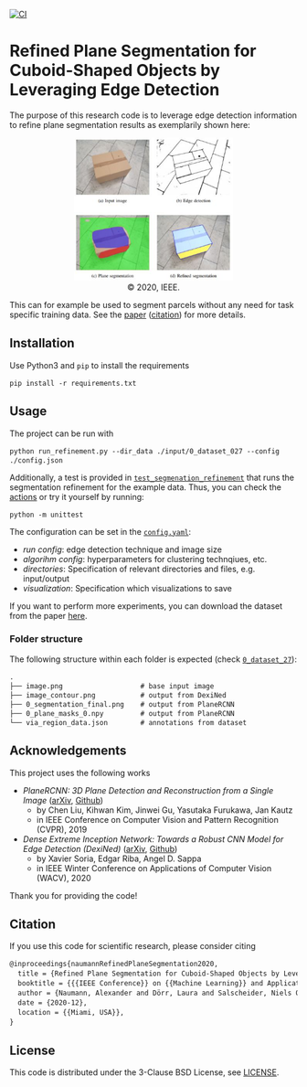 [![CI](https://github.com/a-nau/Plane-Segmentation-Refinement/workflows/CI/badge.svg)](https://github.com/a-nau/Plane-Segmentation-Refinement/actions)

# Refined Plane Segmentation for Cuboid-Shaped Objects by Leveraging Edge Detection

The purpose of this research code is to leverage edge detection information to refine plane segmentation results as
exemplarily shown here:

<p align="center">
    <img src="./overview.jpg" height="250"/>
    <br>
    © 2020, IEEE.
</p>

This can for example be used to segment parcels without any need for task specific training data. See
the [paper](https://arxiv.org/abs/2003.12870) ([citation](#citation)) for more details.

## Installation

Use Python3 and `pip` to install the requirements

```shell
pip install -r requirements.txt
```

## Usage

The project can be run with

```shell
python run_refinement.py --dir_data ./input/0_dataset_027 --config ./config.json
```

Additionally, a test is provided in [`test_segmenation_refinement`](/tests/test_segmentation_refinement.py) that runs
the segmentation refinement for the example data. Thus, you can check the
[actions](https://github.com/a-nau/Plane-Segmentation-Refinement/actions) or try it yourself by running:

```shell
python -m unittest
```

The configuration can be set in the [`config.yaml`](./config.yaml):

- *run config*: edge detection technique and image size
- *algorihm config*: hyperparameters for clustering technqiues, etc.
- *directories*: Specification of relevant directories and files, e.g. input/output
- *visualization*: Specification which visualizations to save

If you want to perform more experiments, you can download the dataset from the
paper [here](https://url.fzi.de/dataset_planeseg).

### Folder structure

The following structure within each folder is expected (check [`0_dataset_27`](/input/0_dataset_027)):

```shell
.
├── image.png                   # base input image
├── image_contour.png           # output from DexiNed
├── 0_segmentation_final.png    # output from PlaneRCNN
├── 0_plane_masks_0.npy         # output from PlaneRCNN
└── via_region_data.json        # annotations from dataset
```

## Acknowledgements

This project uses the following works

- *PlaneRCNN: 3D Plane Detection and Reconstruction from a Single Image* ([arXiv](https://arxiv.org/abs/1812.04072),
  [Github](https://github.com/NVlabs/planercnn))
    - by Chen Liu, Kihwan Kim, Jinwei Gu, Yasutaka Furukawa, Jan Kautz
    - in IEEE Conference on Computer Vision and Pattern Recognition (CVPR), 2019
- *Dense Extreme Inception Network: Towards a Robust CNN Model for Edge Detection
  (DexiNed)* ([arXiv](https://arxiv.org/abs/1909.01955), [Github](https://github.com/xavysp/DexiNed))
    - by Xavier Soria, Edgar Riba, Angel D. Sappa
    - in IEEE Winter Conference on Applications of Computer Vision (WACV), 2020

Thank you for providing the code!

## Citation

If you use this code for scientific research, please consider citing

```latex
@inproceedings{naumannRefinedPlaneSegmentation2020,
  title = {Refined Plane Segmentation for Cuboid-Shaped Objects by Leveraging Edge Detection},
  booktitle = {{{IEEE Conference}} on {{Machine Learning}} and Applications} ({{ICMLA}})},
  author = {Naumann, Alexander and Dörr, Laura and Salscheider, Niels Ole and Furmans, Kai},
  date = {2020-12},
  location = {{Miami, USA}},
}
```

## License

This code is distributed under the 3-Clause BSD License, see [LICENSE](./LICENSE).
